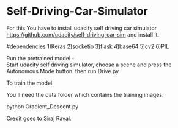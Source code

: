# Self-Driving-Car-Simulator

For this You have to install udacity self driving car simulator https://github.com/udacity/self-driving-car-sim and install it.

#dependencies
1)Keras
2)socketio
3)flask
4)base64
5)cv2
6)PIL

Run the pretrained model -  
Start udacity self driving simulator, choose a scene and press the Autonomous Mode button.
then run Drive.py

To train the model

You'll need the data folder which contains the training images.

python Gradient_Descent.py

Credit goes to Siraj Raval.
